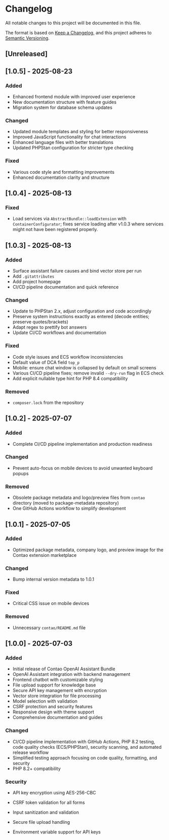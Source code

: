 # Changelog

All notable changes to this project will be documented in this file.

The format is based on [Keep a Changelog](https://keepachangelog.com/en/1.0.0/),
and this project adheres to [Semantic Versioning](https://semver.org/spec/v2.0.0.html).

## [Unreleased]

## [1.0.5] - 2025-08-23

### Added
- Enhanced frontend module with improved user experience
- New documentation structure with feature guides
- Migration system for database schema updates

### Changed
- Updated module templates and styling for better responsiveness
- Improved JavaScript functionality for chat interactions
- Enhanced language files with better translations
- Updated PHPStan configuration for stricter type checking

### Fixed
- Various code style and formatting improvements
- Enhanced documentation clarity and structure

## [1.0.4] - 2025-08-13

### Fixed
- Load services via `AbstractBundle::loadExtension` with `ContainerConfigurator`; fixes service loading after v1.0.3 where services might not have been registered properly.

## [1.0.3] - 2025-08-13

### Added
- Surface assistant failure causes and bind vector store per run
- Add `.gitattributes`
- Add project homepage
- CI/CD pipeline documentation and quick reference

### Changed
- Update to PHPStan 2.x, adjust configuration and code accordingly
- Preserve system instructions exactly as entered (decode entities; preserve quotes/brackets)
- Adapt regex to prettify bot answers
- Update CI/CD workflows and documentation

### Fixed
- Code style issues and ECS workflow inconsistencies
- Default value of DCA field `top_p`
- Mobile: ensure chat window is collapsed by default on small screens
- Various CI/CD pipeline fixes; remove invalid `--dry-run` flag in ECS check
- Add explicit nullable type hint for PHP 8.4 compatibility

### Removed
- `composer.lock` from the repository

## [1.0.2] - 2025-07-07

### Added
- Complete CI/CD pipeline implementation and production readiness

### Changed
- Prevent auto-focus on mobile devices to avoid unwanted keyboard popups

### Removed
- Obsolete package metadata and logo/preview files from `contao` directory (moved to package-metadata repository)
- One GitHub Actions workflow to simplify development

## [1.0.1] - 2025-07-05

### Added
- Optimized package metadata, company logo, and preview image for the Contao extension marketplace

### Changed
- Bump internal version metadata to 1.0.1

### Fixed
- Critical CSS issue on mobile devices

### Removed
- Unnecessary `contao/README.md` file

## [1.0.0] - 2025-07-03

### Added
- Initial release of Contao OpenAI Assistant Bundle
- OpenAI Assistant integration with backend management
- Frontend chatbot with customizable styling
- File upload support for knowledge base
- Secure API key management with encryption
- Vector store integration for file processing
- Model selection with validation
- CSRF protection and security features
- Responsive design with theme support
- Comprehensive documentation and guides

### Changed
- CI/CD pipeline implementation with GitHub Actions, PHP 8.2 testing, code quality checks (ECS/PHPStan), security scanning, and automated release workflow
- Simplified testing approach focusing on code quality, formatting, and security
- PHP 8.2+ compatibility

### Security
- API key encryption using AES-256-CBC
- CSRF token validation for all forms
- Input sanitization and validation
- Secure file upload handling

- Environment variable support for API keys
